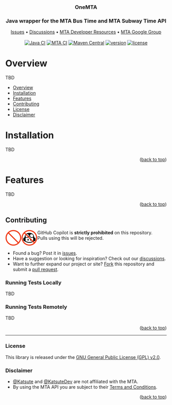 <div id="top" align="center">
    <h3>OneMTA</h3>
    <h3>Java wrapper for the MTA Bus Time and MTA Subway Time API</h3>
    <div>
        <a href="https://github.com/KatsuteDev/OneMTA/issues">Issues</a>
        •
        <a href="https://github.com/KatsuteDev/OneMTA/discussions">Discussions</a>
        •
        <a href="https://new.mta.info/developers">MTA Developer Resources</a>
        •
        <a href="https://groups.google.com/g/mtadeveloperresources">MTA Google Group</a>
    </div>
</div>

<br>

<div align="center">
    <a href="https://github.com/KatsuteDev/OneMTA/actions/workflows/java_ci.yml"><img alt="Java CI" src="https://github.com/KatsuteDev/OneMTA/actions/workflows/java_ci.yml/badge.svg"></a>
    <a href="https://github.com/KatsuteDev/OneMTA/actions/workflows/mta_ci.yml"><img alt="MTA CI" src="https://github.com/KatsuteDev/OneMTA/actions/workflows/mta_ci.yml/badge.svg"></a>
    <a href="https://mvnrepository.com/artifact/dev.katsute/onemta"><img alt="Maven Central" src="https://img.shields.io/maven-central/v/dev.katsute/onemta"></a>
    <a href="https://github.com/KatsuteDev/OneMTA/releases"><img alt="version" src="https://img.shields.io/github/v/release/KatsuteDev/OneMTA"></a>
    <a href="https://github.com/KatsuteDev/OneMTA/blob/main/LICENSE"><img alt="license" src="https://img.shields.io/github/license/KatsuteDev/OneMTA"></a>
</div>

# Overview

TBD

- [Overview](#overview)
- [Installation](#installation)
- [Features](#features)
- [Contributing](#contributing)
- [License](#license)
- [Disclaimer](#disclaimer)

# Installation

TBD

<p align="right">(<a href="#top">back to top</a>)</p>

# Features

TBD

<p align="right">(<a href="#top">back to top</a>)</p>

## Contributing

<!-- GitHub Copilot Disclaimer -->
<table>
    <img alt="GitHub Copilot" align="left" src="https://raw.githubusercontent.com/KatsuteDev/.github/main/profile/copilot-dark.png#gh-dark-mode-only" width="50"><img alt="GitHub Copilot" align="left" src="https://raw.githubusercontent.com/KatsuteDev/.github/main/profile/copilot-light.png#gh-light-mode-only" width="50">
    <p>GitHub Copilot is <b>strictly prohibited</b> on this repository.<br>Pulls using this will be rejected.</p>
</table>
<!-- GitHub Copilot Disclaimer -->

- Found a bug? Post it in [issues](https://github.com/KatsuteDev/OneMTA/issues).
- Have a suggestion or looking for inspiration? Check out our [discussions](https://github.com/KatsuteDev/OneMTA/discussions).
- Want to further expand our project or site? [Fork](https://github.com/KatsuteDev/OneMTA/fork) this repository and submit a [pull request](https://github.com/KatsuteDev/OneMTA/pulls).

### Running Tests Locally

TBD

### Running Tests Remotely

TBD

<p align="right">(<a href="#top">back to top</a>)</p>

---

### License

This library is released under the [GNU General Public License (GPL) v2.0](https://github.com/KatsuteDev/OneMTA/blob/main/LICENSE).

### Disclaimer

- [@Katsute](https://github.com/Katsute) and [@KatsuteDev](https://github.com/KatsuteDev) are not affiliated with the MTA.
- By using the MTA API you are subject to their [Terms and Conditions](https://api.mta.info/#/DataFeedAgreement).

<p align="right">(<a href="#top">back to top</a>)</p>